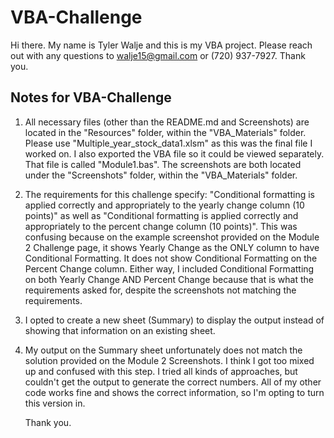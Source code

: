# VBA-Challenge
Hi there. My name is Tyler Walje and this is my VBA project. Please reach out with any questions to walje15@gmail.com or (720) 937-7927.
Thank you.

## Notes for VBA-Challenge
1. All necessary files (other than the README.md and Screenshots) are located in the "Resources" folder, within the "VBA_Materials" folder. Please use "Multiple_year_stock_data1.xlsm" as this was the final file I worked on. I also exported the VBA file so it could be viewed separately. That file is called "Module1.bas". The screenshots are both located under the "Screenshots" folder, within the "VBA_Materials" folder.
2. The requirements for this challenge specify: "Conditional formatting is applied correctly and appropriately to the yearly change column (10 points)" as well as "Conditional formatting is applied correctly and appropriately to the percent change column (10 points)". This was confusing because on the example screenshot provided on the Module 2 Challenge page, it shows Yearly Change as the ONLY column to have Conditional Formatting. It does not show Conditional Formatting on the Percent Change column. Either way, I included Conditional Formatting on both Yearly Change AND Percent Change because that is what the requirements asked for, despite the screenshots not matching the requirements.
3. I opted to create a new sheet (Summary) to display the output instead of showing that information on an existing sheet. 
4. My output on the Summary sheet unfortunately does not match the solution provided on the Module 2 Screenshots. I think I got too mixed up and confused with this step. I tried all kinds of approaches, but couldn't get the output to generate the correct numbers. All of my other code works fine and shows the correct information, so I'm opting to turn this version in.

   Thank you.
